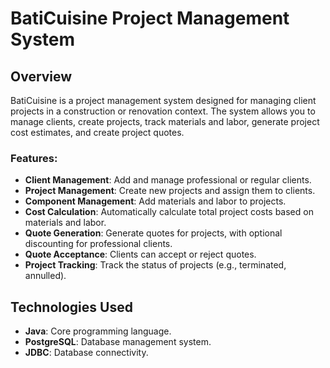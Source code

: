 # BatiCuisine Project Management System

## Overview

BatiCuisine is a project management system designed for managing client projects in a construction or renovation context. The system allows you to manage clients, create projects, track materials and labor, generate project cost estimates, and create project quotes.

### Features:
- **Client Management**: Add and manage professional or regular clients.
- **Project Management**: Create new projects and assign them to clients.
- **Component Management**: Add materials and labor to projects.
- **Cost Calculation**: Automatically calculate total project costs based on materials and labor.
- **Quote Generation**: Generate quotes for projects, with optional discounting for professional clients.
- **Quote Acceptance**: Clients can accept or reject quotes.
- **Project Tracking**: Track the status of projects (e.g., terminated, annulled).

## Technologies Used

- **Java**: Core programming language.
- **PostgreSQL**: Database management system.
- **JDBC**: Database connectivity.

